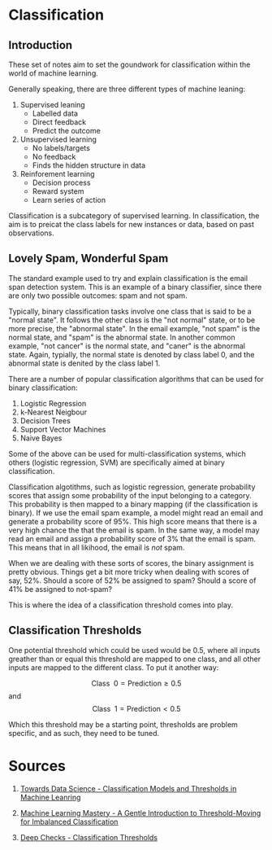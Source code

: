 # Classification
## Introduction

These set of notes aim to set the goundwork for classification within the world of machine learning.

Generally speaking, there are three different types of machine leaning:
1. Supervised leaning
    - Labelled data
    - Direct feedback
    - Predict the outcome
2. Unsupervised learning
    - No labels/targets
    - No feedback
    - Finds the hidden structure in data
3. Reinforement learning
    - Decision process
    - Reward system
    - Learn series of action

Classification is a subcategory of supervised learning. In classification, the aim is to preicat the class labels for new instances or data, based on past observations. 

## Lovely Spam, Wonderful Spam
The standard example used to try and explain classification is the email span detection system. This is an example of a binary classifier, since there are only two possible outcomes: spam and not spam. 

Typically, binary classification tasks involve one class that is said to be a "normal state". It follows the other class is the "not normal" state, or to be more precise, the "abnormal state". In the email example, "not spam" is the normal state, and "spam" is the abnormal state. In another common example, "not cancer" is the normal state, and "caner" is the abnormal state. Again, typially, the normal state is denoted by class label 0, and the abnormal state is denited by the class label 1. 

There are a number of popular classification algorithms that can be used for binary classification:
1. Logistic Regression
2. k-Nearest Neigbour
3. Decision Trees
4. Support Vector Machines
5. Naive Bayes

Some of the above can be used for multi-classification systems, which others (logistic regression, SVM) are specifically aimed at binary classification.    

Classification algotithms, such as logistic regression, generate probability scores that assign some probability of the input belonging to a category. This probability is then mapped to a binary mapping (if the classification is binary). If we use the email spam example, a model might read an email and generate a probability score of 95%. This high score means that there is a very high chance the that the email is spam. In the same way, a model may read an email and assign a probability score of 3% that the email is spam. This means that in all likihood, the email is _not_ spam.

When we are dealing with these sorts of scores, the binary assignment is pretty obvious. Things get a bit more tricky when dealing with scores of say, 52%. Should a score of 52% be assigned to spam? Should a score of 41% be assigned to not-spam?

This is where the idea of a classification threshold comes into play.

## Classification Thresholds
One potential threshold which could be used would be 0.5, where all inputs greather than or equal this threshold are mapped to one class, and all other inputs are mapped to the different class. To put it another way:

$$
 \textrm{Class} \enspace 0 = \textrm{Prediction} \ge 0.5 $$
 and
 $$
 \textrm{Class} \enspace 1 = \textrm{Prediction} < 0.5 
$$


Which this threshold may be a starting point, thresholds are problem specific, and as such, they need to be tuned. 

# Sources
1. [Towards Data Science - Classification Models and Thresholds in Machine Leanring](https://towardsdatascience.com/classification-models-and-thresholds-97821aa5760f#:~:text=Classification%20models%20are%20a%20subset,spam%20or%20not%20%E2%80%94%20binary%20classification.)

2. [Machine Learning Mastery - A Gentle Introduction to Threshold-Moving for Imbalanced Classification](https://machinelearningmastery.com/threshold-moving-for-imbalanced-classification/)

3. [Deep Checks - Classification Thresholds](https://deepchecks.com/glossary/classification-threshold/#:~:text=In%20a%20binary%20classification%20issue,are%20allocated%20to%20class%200.)